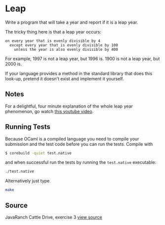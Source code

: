 # Leap

Write a program that will take a year and report if it is a leap year.

The tricky thing here is that a leap year occurs:

```plain
on every year that is evenly divisible by 4
  except every year that is evenly divisible by 100
    unless the year is also evenly divisible by 400
```

For example, 1997 is not a leap year, but 1996 is.  1900 is not a leap
year, but 2000 is.

If your language provides a method in the standard library that does
this look-up, pretend it doesn't exist and implement it yourself.

## Notes

For a delightful, four minute explanation of the whole leap year
phenomenon, go watch [this youtube video][video].

[video]: http://www.youtube.com/watch?v=xX96xng7sAE

## Running Tests

Because OCaml is a compiled language you need to compile your submission and the test code before you can run the tests. Compile with

```bash
$ corebuild -quiet test.native
```

and when successful run the tests by running the `test.native` executable:

```bash
./test.native
```

Alternatively just type

```bash
make
```

## Source

JavaRanch Cattle Drive, exercise 3 [view source](http://www.javaranch.com/leap.jsp)
